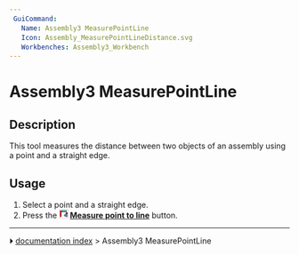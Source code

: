 ```yaml
---
 GuiCommand:
   Name: Assembly3 MeasurePointLine
   Icon: Assembly_MeasurePointLineDistance.svg
   Workbenches: Assembly3_Workbench
---
```


# Assembly3 MeasurePointLine

## Description

This tool measures the distance between two objects of an assembly using a point and a straight edge.

## Usage

1.  Select a point and a straight edge.
2.  Press the **<img src="images/Assembly_MeasurePointLineDistance.svg" width=16px> [Measure point to line](Assembly3_MeasurePointLine.md)** button.



---
⏵ [documentation index](../README.md) > Assembly3 MeasurePointLine
